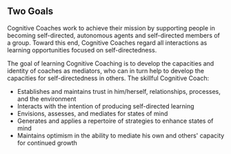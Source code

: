 ## Two Goals

Cognitive Coaches work to achieve their mission by supporting people in becoming self-directed, autonomous agents and self-directed members of a group. Toward this end, Cognitive Coaches regard all interactions as learning opportunities focused on self-directedness.

The goal of learning Cognitive Coaching is to develop the capacities and identity of coaches as mediators, who can in turn help to develop the capacities for self-directedness in others. The skillful Cognitive Coach:

- Establishes and maintains trust in him/herself, relationships, processes, and the environment
- Interacts with the intention of producing self-directed learning
- Envisions, assesses, and mediates for states of mind
- Generates and applies a repertoire of strategies to enhance states of mind
- Maintains optimism in the ability to mediate his own and others' capacity for continued growth